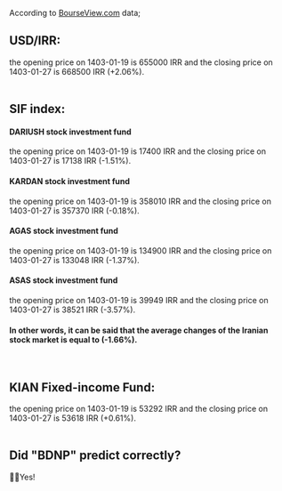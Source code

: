 According to [BourseView.com](https://www.bourseview.com/) data;
## USD/IRR:
the opening price on 1403-01-19 is 655000 IRR and the closing price on 1403-01-27 is 668500 IRR (+2.06%).  
<br />
## SIF index:
#### DARIUSH stock investment fund
the opening price on 1403-01-19 is 17400 IRR and the closing price on 1403-01-27 is 17138 IRR (-1.51%).
#### KARDAN stock investment fund
the opening price on 1403-01-19 is 358010 IRR and the closing price on 1403-01-27 is 357370 IRR (-0.18%).
#### AGAS stock investment fund
the opening price on 1403-01-19 is 134900 IRR and the closing price on 1403-01-27 is 133048 IRR (-1.37%).
#### ASAS stock investment fund
the opening price on 1403-01-19 is 39949 IRR and the closing price on 1403-01-27 is 38521 IRR (-3.57%).

#### In other words, it can be said that the average changes of the Iranian stock market is equal to (-1.66%).  
<br />

## KIAN Fixed-income Fund:
the opening price on 1403-01-19 is 53292 IRR and the closing price on 1403-01-27 is 53618 IRR (+0.61%).  
<br />
## Did "BDNP" predict correctly?
💪🏻Yes!
